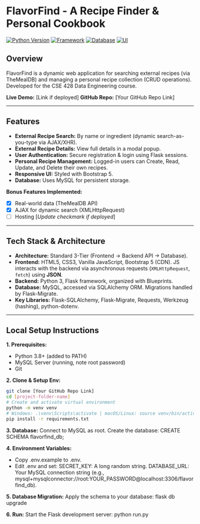 # FlavorFind - A Recipe Finder & Personal Cookbook

[![Python Version](https://img.shields.io/badge/python-3.8+-blue.svg)](https://www.python.org/)
[![Framework](https://img.shields.io/badge/Framework-Flask-blue.svg)](https://flask.palletsprojects.com/)
[![Database](https://img.shields.io/badge/Database-MySQL-orange.svg)](https://www.mysql.com/)
[![UI](https://img.shields.io/badge/UI-Bootstrap%205-purple.svg)](https://getbootstrap.com/)

## Overview

FlavorFind is a dynamic web application for searching external recipes (via TheMealDB) and managing a personal recipe collection (CRUD operations). Developed for the CSE 428 Data Engineering course.

**Live Demo:** [Link if deployed]
**GitHub Repo:** [Your GitHub Repo Link]

---

## Features

*   **External Recipe Search:** By name or ingredient (dynamic search-as-you-type via AJAX/XHR).
*   **External Recipe Details:** View full details in a modal popup.
*   **User Authentication:** Secure registration & login using Flask sessions.
*   **Personal Recipe Management:** Logged-in users can Create, Read, Update, and Delete their own recipes.
*   **Responsive UI:** Styled with Bootstrap 5.
*   **Database:** Uses MySQL for persistent storage.

**Bonus Features Implemented:**
*   [X] Real-world data (TheMealDB API)
*   [X] AJAX for dynamic search (XMLHttpRequest)
*   [ ] Hosting [*Update checkmark if deployed*]

---

## Tech Stack & Architecture

*   **Architecture:** Standard 3-Tier (Frontend -> Backend API -> Database).
*   **Frontend:** HTML5, CSS3, Vanilla JavaScript, Bootstrap 5 (CDN). JS interacts with the backend via asynchronous requests (`XMLHttpRequest`, `fetch`) using **JSON**.
*   **Backend:** Python 3, Flask framework, organized with Blueprints.
*   **Database:** MySQL, accessed via SQLAlchemy ORM. Migrations handled by Flask-Migrate.
*   **Key Libraries:** Flask-SQLAlchemy, Flask-Migrate, Requests, Werkzeug (hashing), python-dotenv.

---

## Local Setup Instructions

**1. Prerequisites:**
*   Python 3.8+ (added to PATH)
*   MySQL Server (running, note root password)
*   Git

**2. Clone & Setup Env:**
```bash
git clone [Your GitHub Repo Link]
cd [project-folder-name]
# Create and activate virtual environment
python -m venv venv
# Windows: .\venv\Scripts\activate | macOS/Linux: source venv/bin/activate
pip install -r requirements.txt
```

**3. Database:**
Connect to MySQL as root.
Create the database: CREATE SCHEMA flavorfind_db;

**4. Environment Variables:**
*   Copy .env.example to .env.
*   Edit .env and set:
        SECRET_KEY: A long random string.
        DATABASE_URL: Your MySQL connection string (e.g., mysql+mysqlconnector://root:YOUR_PASSWORD@localhost:3306/flavorfind_db).

**5. Database Migration:**
Apply the schema to your database:
flask db upgrade

**6. Run:**
Start the Flask development server:
python run.py